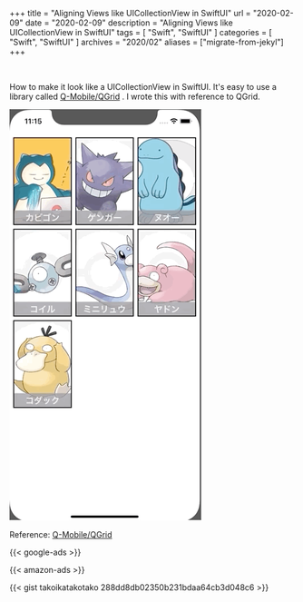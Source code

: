 +++
title =  "Aligning Views like UICollectionView in SwiftUI"
url = "2020-02-09"
date = "2020-02-09"
description = "Aligning Views like UICollectionView in SwiftUI"
tags = [
    "Swift", "SwiftUI"
]
categories = [
    "Swift", "SwiftUI"
]
archives = "2020/02"
aliases = ["migrate-from-jekyl"]
+++

<br>

How to make it look like a UICollectionView in SwiftUI.
It's easy to use a library called [Q-Mobile/QGrid](https://github.com/Q-Mobile/QGrid) .
I wrote this with reference to QGrid.

![Grid View](1.gif)

Reference: [Q-Mobile/QGrid](https://github.com/Q-Mobile/QGrid)

<!-- Google Ads -->
{{< google-ads >}}

<!-- Amazon Ads -->
{{< amazon-ads >}}

{{< gist takoikatakotako 288dd8db02350b231bdaa64cb3d048c6 >}}

